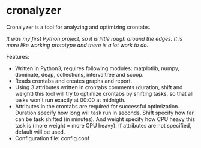 # cronalyzer
Cronalyzer is a tool for analyzing and optimizing crontabs.

*It was my first Python project, so it is little rough around the edges. It is more like working prototype and there is a lot work to do.*

Features:
- Written in Python3, requires following modules: matplotlib, numpy, dominate, deap, collections, intervaltree and scoop.
- Reads crontabs and creates graphs and report.
- Using 3 attributes written in crontabs comments (duration, shift and weight) this tool will try to optimize crontabs by shifting tasks, so that all tasks won't run exactly at 00:00 at midnigth.
- Attributes in the crontabs are required for successful optimization. Duration specify how long will task run in seconds. Shift specify how far can be task shifted (in minutes). And weight specify how CPU heavy this task is (more weight = more CPU heavy). If attributes are not specified, default will be used. 
- Configuration file: config.conf

